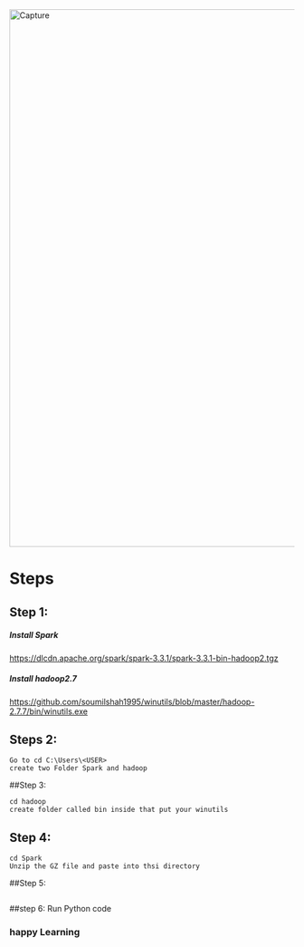 <img width="949" alt="Capture" src="https://user-images.githubusercontent.com/39345855/209449805-91be2bb6-05fa-48b8-9963-d2ea40b39e25.PNG">

# Steps 

## Step 1: 

##### Install Spark 
https://dlcdn.apache.org/spark/spark-3.3.1/spark-3.3.1-bin-hadoop2.tgz

##### Install hadoop2.7
https://github.com/soumilshah1995/winutils/blob/master/hadoop-2.7.7/bin/winutils.exe

## Steps 2:
```
Go to cd C:\Users\<USER>
create two Folder Spark and hadoop
```

##Step 3: 
```
cd hadoop 
create folder called bin inside that put your winutils
```

## Step 4:
```
cd Spark
Unzip the GZ file and paste into thsi directory 
```

##Step 5:
```pip3 install pyspark 
```

##step 6: Run Python code 

### happy Learning 
